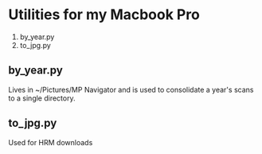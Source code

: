 # Utilities for my Macbook Pro

1. by_year.py
1. to_jpg.py

## by_year.py

Lives in ~/Pictures/MP Navigator and is used to consolidate a year's scans to a single directory.

## to_jpg.py

Used for HRM downloads 

